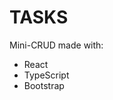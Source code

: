 # TASKS

Mini-CRUD made with:
<ul>
    <li>React</li>
    <li>TypeScript</li>
    <li>Bootstrap</li>
</ul>